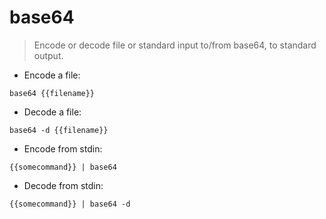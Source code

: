 # base64

> Encode or decode file or standard input to/from base64, to standard output.

- Encode a file:

`base64 {{filename}}`

- Decode a file:

`base64 -d {{filename}}`

- Encode from stdin:

`{{somecommand}} | base64`

- Decode from stdin:

`{{somecommand}} | base64 -d`
